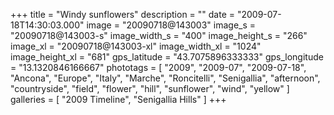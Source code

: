 +++
title = "Windy sunflowers"
description = ""
date = "2009-07-18T14:30:03.000"
image = "20090718@143003"
image_s = "20090718@143003-s"
image_width_s = "400"
image_height_s = "266"
image_xl = "20090718@143003-xl"
image_width_xl = "1024"
image_height_xl = "681"
gps_latitude = "43.7075896333333"
gps_longitude = "13.1320846166667"
phototags = [ "2009", "2009-07", "2009-07-18", "Ancona", "Europe", "Italy", "Marche", "Roncitelli", "Senigallia", "afternoon", "countryside", "field", "flower", "hill", "sunflower", "wind", "yellow" ]
galleries = [ "2009 Timeline", "Senigallia Hills" ]
+++

